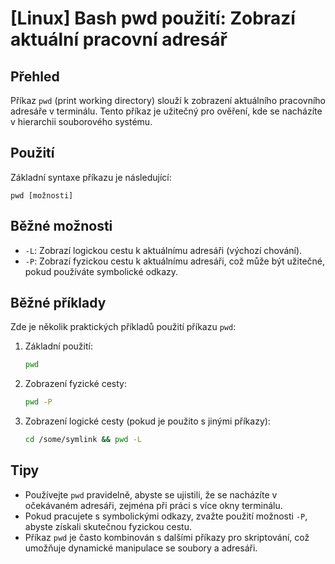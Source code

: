 # [Linux] Bash pwd použití: Zobrazí aktuální pracovní adresář

## Přehled
Příkaz `pwd` (print working directory) slouží k zobrazení aktuálního pracovního adresáře v terminálu. Tento příkaz je užitečný pro ověření, kde se nacházíte v hierarchii souborového systému.

## Použití
Základní syntaxe příkazu je následující:

```
pwd [možnosti]
```

## Běžné možnosti
- `-L`: Zobrazí logickou cestu k aktuálnímu adresáři (výchozí chování).
- `-P`: Zobrazí fyzickou cestu k aktuálnímu adresáři, což může být užitečné, pokud používáte symbolické odkazy.

## Běžné příklady
Zde je několik praktických příkladů použití příkazu `pwd`:

1. Základní použití:
   ```bash
   pwd
   ```

2. Zobrazení fyzické cesty:
   ```bash
   pwd -P
   ```

3. Zobrazení logické cesty (pokud je použito s jinými příkazy):
   ```bash
   cd /some/symlink && pwd -L
   ```

## Tipy
- Používejte `pwd` pravidelně, abyste se ujistili, že se nacházíte v očekávaném adresáři, zejména při práci s více okny terminálu.
- Pokud pracujete s symbolickými odkazy, zvažte použití možnosti `-P`, abyste získali skutečnou fyzickou cestu.
- Příkaz `pwd` je často kombinován s dalšími příkazy pro skriptování, což umožňuje dynamické manipulace se soubory a adresáři.